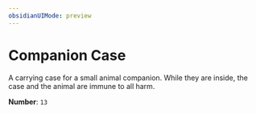 ```yaml
---
obsidianUIMode: preview
---
```

# Companion Case

A carrying case for a small animal companion. While they are inside, the case and the animal are immune to all harm.

**Number**: `13`
